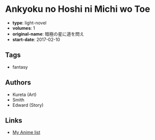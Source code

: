 # Ankyoku no Hoshi ni Michi wo Toe

-   **type**: light-novel
-   **volumes**: 1
-   **original-name**: 暗極の星に道を問え
-   **start-date**: 2017-02-10

## Tags

-   fantasy

## Authors

-   Kureta (Art)
-   Smith
-   Edward (Story)

## Links

-   [My Anime list](https://myanimelist.net/manga/103797/Ankyoku_no_Hoshi_ni_Michi_wo_Toe)
